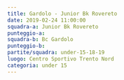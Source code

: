 ```yaml
---
title: Gardolo - Junior Bk Rovereto
date: 2019-02-24 11:00:00
squadra-a: Junior Bk Rovereto
punteggio-a: 
squadra-b: Bc Gardolo
punteggio-b: 
partite/squadra: under-15-18-19
luogo: Centro Sportivo Trento Nord
categoria: under 15
---
```

